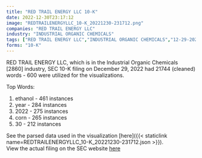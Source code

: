 ```yaml
---
title: "RED TRAIL ENERGY LLC 10-K"
date: 2022-12-30T23:17:12
image: "REDTRAILENERGYLLC_10-K_20221230-231712.png"
companies: "RED TRAIL ENERGY LLC"
industry: "INDUSTRIAL ORGANIC CHEMICALS"
tags: ["RED TRAIL ENERGY LLC","INDUSTRIAL ORGANIC CHEMICALS","12-29-2022","10-K"]
forms: "10-K"
---
```

RED TRAIL ENERGY LLC, which is in the Industrial Organic Chemicals [2860] industry, SEC 10-K filing on December 29, 2022 had 21744 (cleaned) words - 600 were utilized for the visualizations.

Top Words:
1. ethanol - 461 instances
2. year - 284 instances
3. 2022 - 275 instances
4. corn - 265 instances
5. 30 - 212 instances


See the parsed data used in the visualization [here]({{< staticlink name=REDTRAILENERGYLLC_10-K_20221230-231712.json >}}).  
View the actual filing on the SEC website [here](https://www.sec.gov/Archives/edgar/data/1359687/0001359687-22-000020.txt)